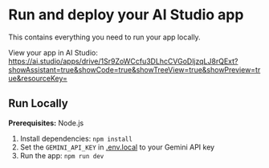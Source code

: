 # Run and deploy your AI Studio app

This contains everything you need to run your app locally.

View your app in AI Studio: https://ai.studio/apps/drive/1Sr9ZoWCcfu3DLhcCVGoDljzqLJ8rQExt?showAssistant=true&showCode=true&showTreeView=true&showPreview=true&resourceKey=

## Run Locally

**Prerequisites:**  Node.js


1. Install dependencies:
   `npm install`
2. Set the `GEMINI_API_KEY` in [.env.local](.env.local) to your Gemini API key
3. Run the app:
   `npm run dev`
